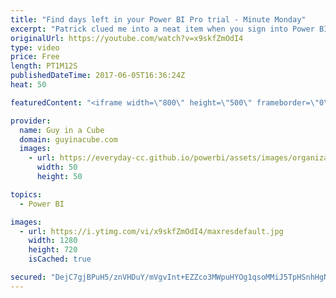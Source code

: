 ```yaml
---
title: "Find days left in your Power BI Pro trial - Minute Monday"
excerpt: "Patrick clued me into a neat item when you sign into Power BI. If you are signed up for either the Extended Pro Trial, or the in-service 60 Power BI Pro trial, you will see how many days are left in the upper right after you sign in. This is a neat clue for you at how much time you have before you need"
originalUrl: https://youtube.com/watch?v=x9skfZmOdI4
type: video
price: Free
length: PT1M12S
publishedDateTime: 2017-06-05T16:36:24Z
heat: 50

featuredContent: "<iframe width=\"800\" height=\"500\" frameborder=\"0\" src=\"https://www.youtube.com/embed/x9skfZmOdI4\" allow=\"accelerometer; autoplay; encrypted-media; gyroscope; picture-in-picture\" allowfullscreen></iframe>"

provider:
  name: Guy in a Cube
  domain: guyinacube.com
  images:
    - url: https://everyday-cc.github.io/powerbi/assets/images/organizations/guyinacube.com-50x50.jpg
      width: 50
      height: 50

topics:
  - Power BI

images:
  - url: https://i.ytimg.com/vi/x9skfZmOdI4/maxresdefault.jpg
    width: 1280
    height: 720
    isCached: true

secured: "DejC7gjBPuH5/znVHDuY/mVgvInt+EZZco3MWpuHYOg1qsoMMiJ5TpHSnhHgNeFquHlAroTHBMM5KDNg8Sf5OucldPODEeXn7X0CMIBFRjz8E3IwA8eBQ4qtdkQN8Dqr1F+O09VBhutIhNJFz1ZLGfHK5haxO88MYPwcF7KPLbKatYpOjhf0R9B1shnUosiuiugGvs2adBa7gjL9x16KhdPv24LnG8Vd/JNXQhitWpXlWb2m/qEhOBhZEYO/VLWzv8IwFHI21HjCEbO0b+KKwKrGghZYy9J47OgraiU2StKAK9wwfxAInbd10d0xAmR3Hx5MZB6G+k6jdfroDEuNlhku9v/lh2P4YPcksd7FdE0HUOZAwCY6C2vB4QwvLZCRzrS8m3o+IO0SquDwBvODI3Kzrvqxw4XkER0Y572khdE=;LUAUTpkaEBdR2TVka/WBxg=="
---
```


